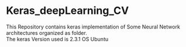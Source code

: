 # Keras_deepLearning_CV

This Repository contains keras implementation of Some Neural Network architectures organized as folder.  
The keras Version used is 2.3.1
OS Ubuntu
